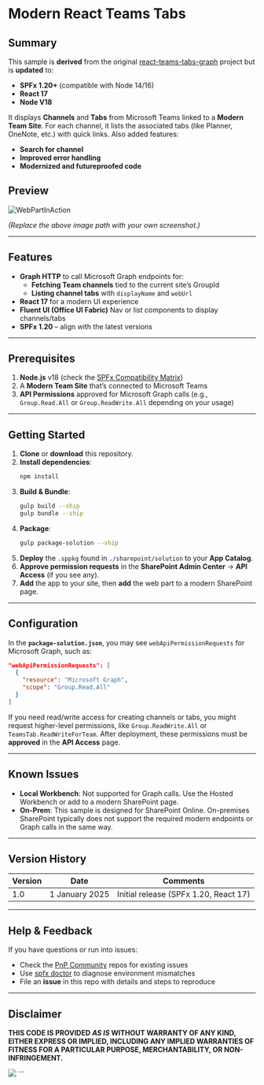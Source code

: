 # Modern React Teams Tabs

## Summary

This sample is **derived** from the original [react-teams-tabs-graph](https://github.com/pnp/sp-dev-fx-webparts/tree/main/samples/react-teams-tabs-graph) project but is **updated** to:

- **SPFx 1.20+** (compatible with Node 14/16)
- **React 17**
- **Node V18**

It displays **Channels** and **Tabs** from Microsoft Teams linked to a **Modern Team Site**. For each channel, it lists the associated tabs (like Planner, OneNote, etc.) with quick links.
Also added features: 
- **Search for channel**
- **Improved error handling**
- **Modernized and futureproofed code**


## Preview

![WebPartInAction](./assets/modern-react-teams-tabs.png)

*(Replace the above image path with your own screenshot.)*

---

## Features

- **Graph HTTP** to call Microsoft Graph endpoints for:
  - **Fetching Team channels** tied to the current site’s GroupId
  - **Listing channel tabs** with `displayName` and `webUrl`
- **React 17** for a modern UI experience
- **Fluent UI (Office UI Fabric)** Nav or list components to display channels/tabs
- **SPFx 1.20** – align with the latest versions

---

## Prerequisites

1. **Node.js** v18 (check the [SPFx Compatibility Matrix](https://aka.ms/spfx-matrix))
2. A **Modern Team Site** that’s connected to Microsoft Teams
3. **API Permissions** approved for Microsoft Graph calls (e.g., `Group.Read.All` or `Group.ReadWrite.All` depending on your usage)

---

## Getting Started

1. **Clone** or **download** this repository.
2. **Install dependencies**:
   ```bash
   npm install
   ```
3. **Build & Bundle**:
   ```bash
   gulp build --ship
   gulp bundle --ship
   ```
4. **Package**:
   ```bash
   gulp package-solution --ship
   ```
5. **Deploy** the `.sppkg` found in `./sharepoint/solution` to your **App Catalog**.
6. **Approve permission requests** in the **SharePoint Admin Center** → **API Access** (if you see any).
7. **Add** the app to your site, then **add** the web part to a modern SharePoint page.

---

## Configuration

In the **`package-solution.json`**, you may see `webApiPermissionRequests` for Microsoft Graph, such as:

```json
"webApiPermissionRequests": [
  {
    "resource": "Microsoft Graph",
    "scope": "Group.Read.All"
  }
]
```

If you need read/write access for creating channels or tabs, you might request higher-level permissions, like `Group.ReadWrite.All` or `TeamsTab.ReadWriteForTeam`. After deployment, these permissions must be **approved** in the **API Access** page.

---

## Known Issues

- **Local Workbench**: Not supported for Graph calls. Use the Hosted Workbench or add to a modern SharePoint page.
- **On-Prem**: This sample is designed for SharePoint Online. On-premises SharePoint typically does not support the required modern endpoints or Graph calls in the same way.

---

## Version History

| Version | Date        | Comments                                  |
|---------|------------|-------------------------------------------|
| 1.0     | 1 January 2025 | Initial release (SPFx 1.20, React 17)     |

---

## Help & Feedback

If you have questions or run into issues:

- Check the [PnP Community](https://github.com/pnp) repos for existing issues
- Use [spfx doctor](https://pnp.github.io/cli-microsoft365/cmd/spfx/spfx-doctor/) to diagnose environment mismatches
- File an **issue** in this repo with details and steps to reproduce

---

## Disclaimer

**THIS CODE IS PROVIDED *AS IS* WITHOUT WARRANTY OF ANY KIND, EITHER EXPRESS OR IMPLIED, INCLUDING ANY IMPLIED WARRANTIES OF FITNESS FOR A PARTICULAR PURPOSE, MERCHANTABILITY, OR NON-INFRINGEMENT.**

<img src="https://m365-visitor-stats.azurewebsites.net/sp-dev-fx-webparts/modern-react-teams-tabs" />
```
